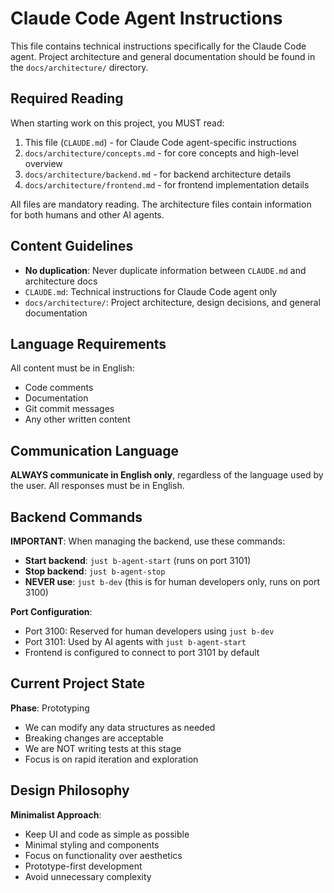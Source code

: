# Claude Code Agent Instructions

This file contains technical instructions specifically for the Claude Code agent. Project architecture and general documentation should be found in the `docs/architecture/` directory.

## Required Reading

When starting work on this project, you MUST read:
1. This file (`CLAUDE.md`) - for Claude Code agent-specific instructions
2. `docs/architecture/concepts.md` - for core concepts and high-level overview
3. `docs/architecture/backend.md` - for backend architecture details
4. `docs/architecture/frontend.md` - for frontend implementation details

All files are mandatory reading. The architecture files contain information for both humans and other AI agents.

## Content Guidelines

- **No duplication**: Never duplicate information between `CLAUDE.md` and architecture docs
- `CLAUDE.md`: Technical instructions for Claude Code agent only
- `docs/architecture/`: Project architecture, design decisions, and general documentation


## Language Requirements

All content must be in English:
- Code comments
- Documentation
- Git commit messages
- Any other written content

## Communication Language

**ALWAYS communicate in English only**, regardless of the language used by the user. All responses must be in English.

## Backend Commands

**IMPORTANT**: When managing the backend, use these commands:
- **Start backend**: `just b-agent-start` (runs on port 3101)
- **Stop backend**: `just b-agent-stop`
- **NEVER use**: `just b-dev` (this is for human developers only, runs on port 3100)

**Port Configuration**:
- Port 3100: Reserved for human developers using `just b-dev`
- Port 3101: Used by AI agents with `just b-agent-start`
- Frontend is configured to connect to port 3101 by default

## Current Project State

**Phase**: Prototyping
- We can modify any data structures as needed
- Breaking changes are acceptable
- We are NOT writing tests at this stage
- Focus is on rapid iteration and exploration

## Design Philosophy

**Minimalist Approach**: 
- Keep UI and code as simple as possible
- Minimal styling and components
- Focus on functionality over aesthetics
- Prototype-first development
- Avoid unnecessary complexity
